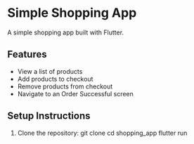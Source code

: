 # Simple Shopping App

A simple shopping app built with Flutter.

## Features
- View a list of products
- Add products to checkout
- Remove products from checkout
- Navigate to an Order Successful screen

## Setup Instructions
1. Clone the repository:
   git clone <repository-url>
   cd shopping_app
   flutter run